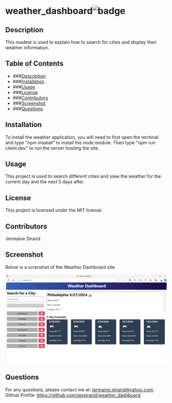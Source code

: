 # weather_dashboard![badge](https://img.shields.io/badge/license-MIT-blue)

## Description
This readme is used to explain how to search for cities and display their weather information.

## Table of Contents
- ###[Description](#description)
- ###[Installation](#installation)
- ###[Usage](#usage)
- ###[License](#license)
- ###[Contributors](#contributors)
- ###[Screenshot](#screenshot)
- ###[Questions](#questions)



## Installation
To install the weather application, you will need to first open the terminal and type "npm insatall" to install the node module. Then type "npm run client:dev" to run the server hosting the site.

## Usage
This project is used to search different cities and view the weather for the current day and the next 5 days after. 

## License
This project is licensed under the MIT license.

## Contributors
Jermaine Strand

## Screenshot
Below is a screnshot of the Weather Dashboard site.

![alt text](image.png)

## Questions
For any questions, please contact me at: jermaine.strand@yahoo.com.
Github Profile: https://github.com/jaystrand/weather_dashboard.